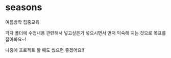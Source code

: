 ﻿# seasons
여름방학 집중교육

각자 폴더에 수업내용 관련해서 넣고싶은거 넣으시면서 먼저 익숙해 지는 것으로 목표를 잡아봐요~!

나중에 프로젝트 할 때도 썼으면 좋겠어요!!